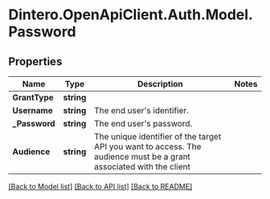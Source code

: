 # Dintero.OpenApiClient.Auth.Model.Password

## Properties

Name | Type | Description | Notes
------------ | ------------- | ------------- | -------------
**GrantType** | **string** |  | 
**Username** | **string** | The end user&#39;s identifier.  | 
**_Password** | **string** | The end user&#39;s password.  | 
**Audience** | **string** | The unique identifier of the target API you want to access. The audience must be a grant associated with the client  | 

[[Back to Model list]](../README.md#documentation-for-models) [[Back to API list]](../README.md#documentation-for-api-endpoints) [[Back to README]](../README.md)

